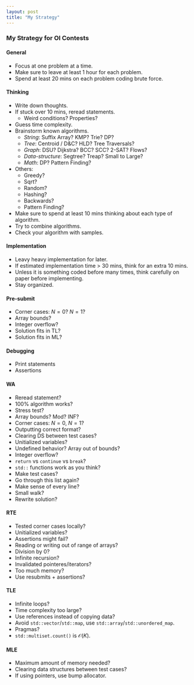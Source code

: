 ```yaml
---
layout: post
title: "My Strategy"
---
```


### My Strategy for OI Contests

#### General

* Focus at one problem at a time.
* Make sure to leave at least 1 hour for each problem.
* Spend at least 20 mins on each problem coding brute force.

#### Thinking
* Write down thoughts.
* If stuck over 10 mins, reread statements.
  * Weird conditions? Properties?
* Guess time complexity.
* Brainstorm known algorithms.
  * *String*: Suffix Array? KMP? Trie? DP?
  * *Tree*: Centroid / D&C? HLD? Tree Traversals?
  * *Graph*: DSU? Dijkstra? BCC? SCC? 2-SAT? Flows?
  * *Data-structure*: Segtree? Treap? Small to Large?
  * *Math*: DP? Pattern Finding?
* Others:
  * Greedy?
  * Sqrt?
  * Random?
  * Hashing?
  * Backwards?
  * Pattern Finding?
* Make sure to spend at least 10 mins thinking about each type of algorithm.
* Try to combine algorithms.
* Check your algorithm with samples.

#### Implementation
* Leavy heavy implementation for later.
* If estimated implementation time > 30 mins, think for an extra 10 mins.
* Unless it is something coded before many times, think carefully on paper before implementing.
* Stay organized.

#### Pre-submit
* Corner cases: $N=0$? $N=1$?
* Array bounds?
* Integer overflow?
* Solution fits in TL?
* Solution fits in ML?

#### Debugging
* Print statements
* Assertions

#### WA
* Reread statement?
* 100% algorithm works?
* Stress test?
* Array bounds? Mod? INF?
* Corner cases: $N=0$, $N=1$?
* Outputting correct format?
* Clearing DS between test cases?
* Unitialized variables?
* Undefined behavior? Array out of bounds?
* Integer overflow?
* `return` vs `continue` vs `break`?
* `std::` functions work as you think?
* Make test cases?
* Go through this list again?
* Make sense of every line?
* Small walk?
* Rewrite solution?

#### RTE
* Tested corner cases locally?
* Unitialized variables?
* Assertions might fail?
* Reading or writing out of range of arrays?
* Division by $0$?
* Infinite recursion?
* Invalidated pointeres/iterators?
* Too much memory?
* Use resubmits + assertions?

#### TLE
* Infinite loops?
* Time complexity too large?
* Use references instead of copying data?
* Avoid `std::vector`/`std::map`, use `std::array`/`std::unordered_map`.
* Pragmas?
* `std::multiset.count()` is $\mathcal O(K)$.

#### MLE
* Maximum amount of memory needed?
* Clearing data structures between test cases?
* If using pointers, use bump allocator.

